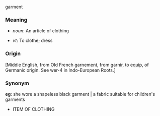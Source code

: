 garment
### Meaning
+ _noun_: An article of clothing

+ _vt_: To clothe; dress

### Origin

[Middle English, from Old French garnement, from garnir, to equip, of Germanic origin. See wer-4 in Indo-European Roots.]

### Synonym

__eg__: she wore a shapeless black garment | a fabric suitable for children's garments

+ ITEM OF CLOTHING


